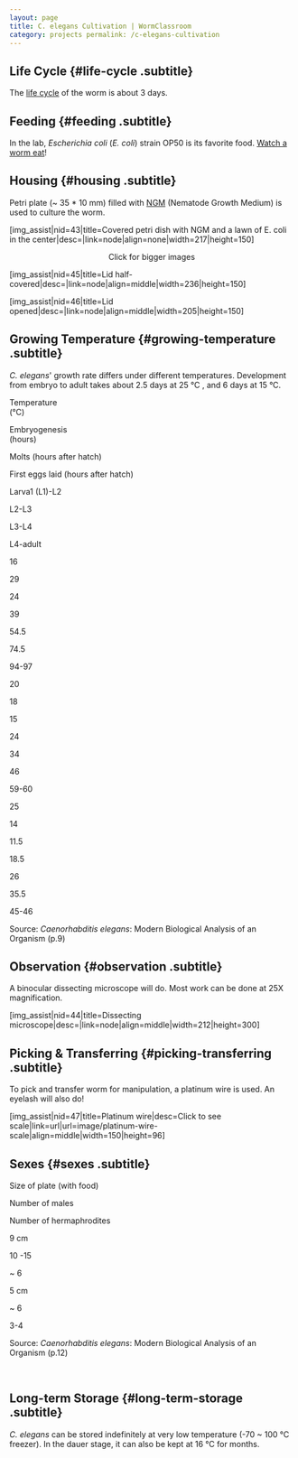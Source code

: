 ```yaml
---
layout: page
title: C. elegans Cultivation | WormClassroom
category: projects permalink: /c-elegans-cultivation
---
```

Life Cycle {#life-cycle .subtitle}
----------

The [life cycle](/image/c-elegans-life-cycle "C. elegans Life Cycle") of
the worm is about 3 days.

Feeding {#feeding .subtitle}
-------

In the lab, *Escherichia coli* (*E. coli*) strain OP50 is its favorite
food. [Watch a worm
eat](http://www.mcb.arizona.edu/wardlab/eatingvid.html)!

Housing {#housing .subtitle}
-------

Petri plate (\~ 35 \* 10 mm) filled with
[NGM](http://www.wormbook.org/chapters/www_strainmaintain/strainmaintain.html)
(Nematode Growth Medium) is used to culture the worm.

<div>

\[img\_assist|nid=43|title=Covered petri dish with NGM and a lawn of E.
coli in the center|desc=|link=node|align=none|width=217|height=150\]

</div>

<div style="text-align: center;">

Click for bigger images

</div>

\[img\_assist|nid=45|title=Lid
half-covered|desc=|link=node|align=middle|width=236|height=150\]

<div>

\[img\_assist|nid=46|title=Lid
opened|desc=|link=node|align=middle|width=205|height=150\]

</div>

Growing Temperature {#growing-temperature .subtitle}
-------------------

*C. elegans*' growth rate differs under different temperatures.
Development from embryo to adult takes about 2.5 days at 25 °C , and 6
days at 15 °C.

<div>

Temperature\
(°C)

</div>

<div>

Embryogenesis\
(hours)

</div>

<div>

Molts (hours after hatch)

</div>

<div>

First eggs laid (hours after hatch)

</div>

<div>

Larva1 (L1)-L2

</div>

<div>

L2-L3

</div>

<div>

L3-L4

</div>

<div>

L4-adult

</div>

<div>

16

</div>

<div>

29

</div>

<div>

24

</div>

<div>

39

</div>

<div>

54.5

</div>

<div>

74.5

</div>

<div>

94-97

</div>

<div>

20

</div>

<div>

18

</div>

<div>

15

</div>

<div>

24

</div>

<div>

34

</div>

<div>

46

</div>

<div>

59-60

</div>

<div>

25

</div>

<div>

14

</div>

<div>

11.5

</div>

<div>

18.5

</div>

<div>

26

</div>

<div>

35.5

</div>

<div>

45-46

</div>

<div>

Source: *Caenorhabditis elegans*: Modern Biological Analysis of an
Organism (p.9)

</div>

Observation {#observation .subtitle}
-----------

A binocular dissecting microscope will do. Most work can be done at 25X
magnification.

\[img\_assist|nid=44|title=Dissecting
microscope|desc=|link=node|align=middle|width=212|height=300\]

Picking & Transferring {#picking-transferring .subtitle}
----------------------

To pick and transfer worm for manipulation, a platinum wire is used. An
eyelash will also do!

\[img\_assist|nid=47|title=Platinum wire|desc=Click to see
scale|link=url|url=image/platinum-wire-scale|align=middle|width=150|height=96\]

Sexes {#sexes .subtitle}
-----

<div>

Size of plate (with food)

</div>

<div>

Number of males

</div>

<div>

Number of hermaphrodites

</div>

<div>

9 cm

</div>

<div>

10 -15

</div>

<div>

\~ 6

</div>

<div>

5 cm

</div>

<div>

\~ 6

</div>

<div>

3-4

</div>

<div>

Source: *Caenorhabditis elegans*: Modern Biological Analysis of an
Organism (p.12)

</div>

 

Long-term Storage {#long-term-storage .subtitle}
-----------------

*C. elegans* can be stored indefinitely at very low temperature (-70 \~
100 °C freezer). In the dauer stage, it can also be kept at 16 °C for
months.
